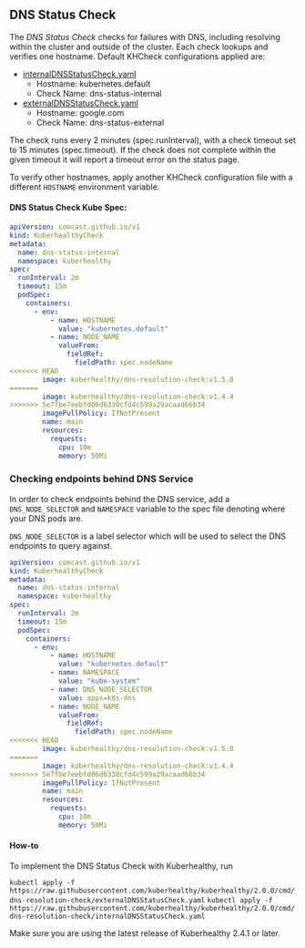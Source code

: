 ## DNS Status Check

The *DNS Status Check* checks for failures with DNS, including resolving within the cluster and outside of the cluster.
Each check lookups and verifies one hostname. Default KHCheck configurations applied are:
- [internalDNSStatusCheck.yaml](internalDNSStatusCheck.yaml)
    - Hostname: kubernetes.default
    - Check Name: dns-status-internal
- [externalDNSStatusCheck.yaml](externalDNSStatusCheck.yaml)
    - Hostname: google.com
    - Check Name: dns-status-external

The check runs every 2 minutes (spec.runInterval), with a check timeout set to 15 minutes (spec.timeout). If the check
does not complete within the given timeout it will report a timeout error on the status page.

To verify other hostnames, apply another KHCheck configuration file with a different `HOSTNAME` environment variable.

#### DNS Status Check Kube Spec:
```yaml
apiVersion: comcast.github.io/v1
kind: KuberhealthyCheck
metadata:
  name: dns-status-internal
  namespace: kuberhealthy
spec:
  runInterval: 2m
  timeout: 15m
  podSpec:
    containers:
      - env:
          - name: HOSTNAME
            value: "kubernetes.default"
          - name: NODE_NAME
            valueFrom:
              fieldRef:
                fieldPath: spec.nodeName
<<<<<<< HEAD
        image: kuberhealthy/dns-resolution-check:v1.5.0
=======
        image: kuberhealthy/dns-resolution-check:v1.4.4
>>>>>>> 5e7fbe7eebfd06d6330cfd4c599a29acaad66b34
        imagePullPolicy: IfNotPresent
        name: main
        resources:
          requests:
            cpu: 10m
            memory: 50Mi
```

### Checking endpoints behind DNS Service

In order to check endpoints behind the DNS service, add a `DNS_NODE_SELECTOR` and `NAMESPACE` variable to the spec file denoting where your DNS pods are.

`DNS_NODE_SELECTOR` is a label selector which will be used to select the DNS endpoints to query against.

```yaml
apiVersion: comcast.github.io/v1
kind: KuberhealthyCheck
metadata:
  name: dns-status-internal
  namespace: kuberhealthy
spec:
  runInterval: 2m
  timeout: 15m
  podSpec:
    containers:
      - env:
          - name: HOSTNAME
            value: "kubernetes.default"
          - name: NAMESPACE
            value: "kube-system"
          - name: DNS_NODE_SELECTOR
            value: apps=k8s-dns
          - name: NODE_NAME
            valueFrom:
              fieldRef:
                fieldPath: spec.nodeName
<<<<<<< HEAD
        image: kuberhealthy/dns-resolution-check:v1.5.0
=======
        image: kuberhealthy/dns-resolution-check:v1.4.4
>>>>>>> 5e7fbe7eebfd06d6330cfd4c599a29acaad66b34
        imagePullPolicy: IfNotPresent
        name: main
        resources:
          requests:
            cpu: 10m
            memory: 50Mi
```

#### How-to

To implement the DNS Status Check with Kuberhealthy, run

`kubectl apply -f https://raw.githubusercontent.com/kuberhealthy/kuberhealthy/2.0.0/cmd/dns-resolution-check/externalDNSStatusCheck.yaml`
`kubectl apply -f https://raw.githubusercontent.com/kuberhealthy/kuberhealthy/2.0.0/cmd/dns-resolution-check/internalDNSStatusCheck.yaml`

 Make sure you are using the latest release of Kuberhealthy 2.4.1 or later.
